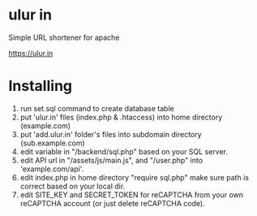 # ulur in
Simple URL shortener for apache

https://ulur.in

# Installing
1. run set.sql command to create database table
2. put 'ulur.in' files (index.php & .htaccess) into home directory (example.com)
3. put 'add.ulur.in' folder's files into subdomain directory (sub.example.com)
4. edit variable in "/backend/sql.php" based on your SQL server.
5. edit API url in "/assets/js/main.js", and "/user.php" into 'example.com/api'.
6. edit index.php in home directory "require sql.php" make sure path is correct based on your local dir.
7. edit SITE_KEY and SECRET_TOKEN for reCAPTCHA from your own reCAPTCHA account (or just delete reCAPTCHA code).

